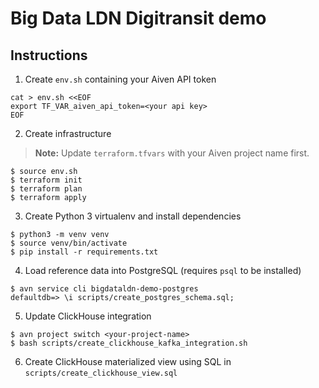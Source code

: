 # Big Data LDN Digitransit demo

## Instructions

1. Create `env.sh` containing your Aiven API token

```
cat > env.sh <<EOF
export TF_VAR_aiven_api_token=<your api key>
EOF
```

2. Create infrastructure

> **Note:** Update `terraform.tfvars` with your Aiven project name first.

```
$ source env.sh
$ terraform init
$ terraform plan
$ terraform apply
```

3. Create Python 3 virtualenv and install dependencies

```
$ python3 -m venv venv
$ source venv/bin/activate
$ pip install -r requirements.txt
```

4. Load reference data into PostgreSQL (requires `psql` to be installed)

```
$ avn service cli bigdataldn-demo-postgres
defaultdb=> \i scripts/create_postgres_schema.sql; 
```

5. Update ClickHouse integration

```
$ avn project switch <your-project-name>
$ bash scripts/create_clickhouse_kafka_integration.sh
```

6. Create ClickHouse materialized view using SQL in `scripts/create_clickhouse_view.sql`

